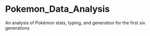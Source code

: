 # Pokemon_Data_Analysis
An analysis of Pokémon stats, typing, and generation for the first six generations
